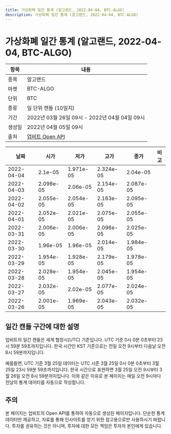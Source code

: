 ```yaml
---
title: 가상화폐 일간 통계 (알고랜드, 2022-04-04, BTC-ALGO)
description: 가상화폐 일간 통계 (알고랜드, 2022-04-04, BTC-ALGO)
---
```



가상화폐 일간 통계 (알고랜드, 2022-04-04, BTC-ALGO)
===

|항목|내용|
|--|--|
|종목|알고랜드|
|마켓|BTC-ALGO|
|단위|BTC|
|종류|일 단위 캔들 (10일치)|
|기간|2022년 03월 26일 09시 - 2022년 04월 04일 09시|
|생성일|2022년 04월 05일 09시|
|출처|[업비트 Open API](https://docs.upbit.com)|


|날짜|시가|저가|고가|종가|비고|
|--|--|--|--|--|--|
|2022-04-04|2.1e-05|1.971e-05|2.324e-05|2.04e-05|    |
|2022-04-03|2.098e-05|2.06e-05|2.154e-05|2.087e-05|    |
|2022-04-02|2.055e-05|2.054e-05|2.163e-05|2.095e-05|    |
|2022-04-01|2.052e-05|2.021e-05|2.075e-05|2.055e-05|    |
|2022-03-31|2.006e-05|2.006e-05|2.096e-05|2.025e-05|    |
|2022-03-30|1.96e-05|1.96e-05|2.014e-05|1.984e-05|    |
|2022-03-29|1.954e-05|1.928e-05|2.179e-05|1.978e-05|    |
|2022-03-28|2.028e-05|1.954e-05|2.045e-05|1.954e-05|    |
|2022-03-27|2.032e-05|2.02e-05|2.077e-05|2.024e-05|    |
|2022-03-26|2.001e-05|1.969e-05|2.043e-05|2.032e-05|    |


일간 캔들 구간에 대한 설명
---


업비트의 일간 캔들은 세계 협정시(UTC) 기준입니다. 
UTC 기준 0시 0분 0초부터 23시 59분 59초까지입니다. 
한국 시간인 KST 기준으로는 전일 오전 9시부터 다음날 오전 8시 59분까지입니다. 


예를들면, UTC 기준 3월 25일 데이터는 UTC 시준 3월 25일 0시 0분 0초부터 3월 25일 23시 59분 59초까지입니다. 
한국 시간으로 표현하면 3월 25일 오전 9시부터 3월 26일 오전 8시 59분까지입니다. 
이와 같은 이유로 본 페이지는 매일 오전 9시마다 전날의 통계 데이터를 자동으로 작성합니다. 


주의
---


본 페이지는 업비트의 Open API를 통하여 자동으로 생성된 페이지입니다. 
단순한 통계 데이터만 제공하고, 자료를 통해 인사이트를 얻기 위한 참고용으로만 사용하시기 바랍니다. 
투자를 권유하는 것은 아니며, 투자에 대한 모든 책임은 투자자 본인에게 있습니다. 
